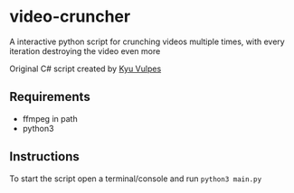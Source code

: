 # video-cruncher

A interactive python script for crunching videos multiple times, with every iteration destroying the video even more

Original C# script created by [Kyu Vulpes](https://github.com/KyuVulpes)

## Requirements

- ffmpeg in path
- python3

## Instructions

To start the script open a terminal/console and run `python3 main.py`

